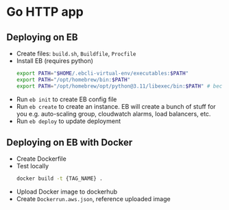 # Go HTTP app

## Deploying on EB
- Create files: `build.sh`, `Buildfile`, `Procfile`
- Install EB (requires python)
  ```bash
  export PATH="$HOME/.ebcli-virtual-env/executables:$PATH"
  export PATH="/opt/homebrew/bin:$PATH"
  export PATH="/opt/homebrew/opt/python@3.11/libexec/bin:$PATH" # because eb wants python, not python3
  ```
- Run `eb init` to create EB config file
- Run `eb create` to create an instance. EB will create a bunch of stuff for you e.g. auto-scaling group, cloudwatch alarms, load balancers, etc.
- Run `eb deploy` to update deployment

## Deploying on EB with Docker
- Create Dockerfile
- Test locally
    ```bash
    docker build -t {TAG_NAME} .
    ```
- Upload Docker image to dockerhub
- Create `Dockerrun.aws.json`, reference uploaded image
